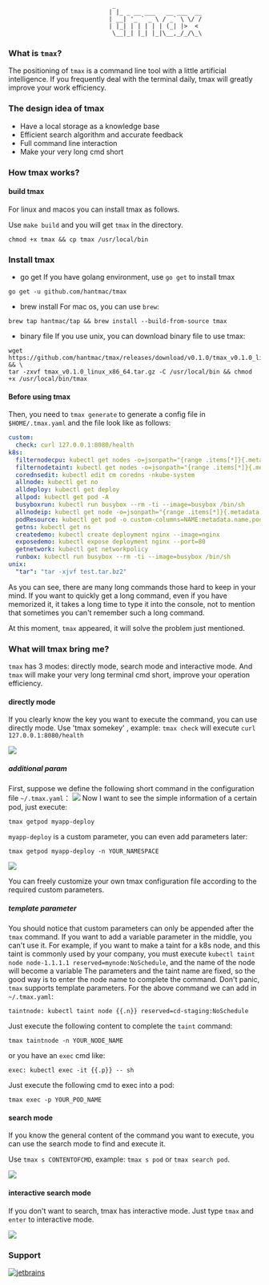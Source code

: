                                  _
                                | |_ _ __ ___   __ ___  __
                                | __| '_ ` _ \ / _` \ \/ /
                                | |_| | | | | | (_| |>  <
                                 \__|_| |_| |_|\__,_/_/\_\

### What is `tmax`?

The positioning of `tmax` is a command line tool with a little artificial intelligence. 
If you frequently deal with the terminal daily, tmax will greatly improve your work efficiency.

### The design idea of tmax

- Have a local storage as a knowledge base
- Efficient search algorithm and accurate feedback
- Full command line interaction
- Make your very long cmd short

### How tmax works?

#### build tmax

For linux and macos you can install tmax as follows.

Use `make build` and you will get `tmax` in the directory.

``
chmod +x tmax && cp tmax /usr/local/bin
``

### Install tmax

- go get
If you have golang environment, use `go get` to install tmax
```shell script
go get -u github.com/hantmac/tmax
```
- brew install
For mac os, you can use `brew`:
```shell script
brew tap hantmac/tap && brew install --build-from-source tmax
```
- binary file
If you use unix, you can download binary file to use tmax:
```shell script
wget https://github.com/hantmac/tmax/releases/download/v0.1.0/tmax_v0.1.0_linux_x86_64.tar.gz && \
tar -zxvf tmax_v0.1.0_linux_x86_64.tar.gz -C /usr/local/bin && chmod +x /usr/local/bin/tmax
```

#### Before using tmax

Then, you need to `tmax generate` to generate a config file in `$HOME/.tmax.yaml` and the file look like as follows:

```yaml
custom:
  check: curl 127.0.0.1:8080/health
k8s:
  filternodecpu: kubectl get nodes -o=jsonpath="{range .items[*]}{.metadata.name}{'\t'}{.status.capacity.cpu}{'\t'}{.status.capacity.memory}{'\n'}{end}"
  filternodetaint: kubectl get nodes -o=jsonpath="{range .items[*]}{.metadata.name}{'\t'}{.spec.taints[*].key}{'\n'}{end}"
  corednsedit: kubectl edit cm coredns -nkube-system
  allnode: kubectl get no
  alldeploy: kubectl get deploy
  allpod: kubectl get pod -A
  busyboxrun: kubectl run busybox --rm -ti --image=busybox /bin/sh
  allnodeip: kubectl get node -o=jsonpath="{range .items[*]}{.metadata.name}{'\t'}{.status.addresses[0].address}{'\n'}{end}"
  podResource: kubectl get pod -o custom-columns=NAME:metadata.name,podIP:status.podIP,hostIp:spec.containers[0].resources
  getns: kubectl get ns
  createdemo: kubectl create deployment nginx --image=nginx
  exposedemo: kubectl expose deployment nginx --port=80
  getnetwork: kubectl get networkpolicy
  runbox: kubectl run busybox --rm -ti --image=busybox /bin/sh
unix:
  "tar": "tar -xjvf test.tar.bz2"
```

As you can see, there are many long commands those hard to keep in your mind. 
If you want to quickly get a long command, even if you have memorized it, it takes a long time to type it into the console, 
not to mention that sometimes you can't remember such a long command.

At this moment, `tmax` appeared, it will solve the problem just mentioned.


### What will tmax bring me?

`tmax` has 3 modes: directly mode, search mode and interactive mode. And `tmax` will make your very long terminal cmd short, improve your operation efficiency.

#### directly mode
If you clearly know the key you want to execute the command, you can use directly mode.
Use 'tmax somekey' , example: `tmax check` will execute `curl 127.0.0.1:8080/health`

![](https://media.giphy.com/media/RDo2WcJkTC0FKRN90B/giphy.gif)

##### additional param

First, suppose we define the following short command in the configuration file `~/.tmax.yaml`：
![](https://tva1.sinaimg.cn/large/008eGmZEgy1gn4uql913pj30sc04kwff.jpg)
Now I want to see the simple information of a certain pod, just execute:

```shell script
tmax getpod myapp-deploy
```

`myapp-deploy` is a custom parameter, you can even add parameters later:

```shell script
tmax getpod myapp-deploy -n YOUR_NAMESPACE
```

![](https://tva1.sinaimg.cn/large/008eGmZEgy1gn4uw5t44dj32hc070aci.jpg)

You can freely customize your own tmax configuration file according to the required custom parameters.

##### template parameter

You should notice that custom parameters can only be appended after the `tmax` command. 
If you want to add a variable parameter in the middle, you can't use it. 
For example, if you want to make a taint for a k8s node, and this taint is commonly used by your company,
 you must execute `kubectl taint node node-1.1.1.1 reserved=mynode:NoSchedule`, 
 and the name of the node will become a variable The parameters and the taint name are fixed, so the good way is to enter the node name to complete the command. 
 Don't panic, `tmax` supports template parameters. For the above command we can add in `~/.tmax.yaml`:
 ```shell script
taintnode: kubectl taint node {{.n}} reserved=cd-staging:NoSchedule
```

Just execute the following content to complete the `taint` command:

```shell script
tmax taintnode -n YOUR_NODE_NAME
```

or you have an `exec` cmd like:

 ```shell script
exec: kubectl exec -it {{.p}} -- sh
```

Just execute the following cmd to exec into a pod:

```shell script
tmax exec -p YOUR_POD_NAME
```

#### search mode

If you know the general content of the command you want to execute, 
you can use the search mode to find and execute it.

Use `tmax s CONTENTOFCMD`, example: `tmax s pod` or `tmax search pod`.

![](https://media.giphy.com/media/35GSDu1daAo1Tnox6w/giphy.gif)

#### interactive search mode
If you don't want to search, tmax has interactive mode.
Just type `tmax` and `enter` to interactive mode.

![](https://media.giphy.com/media/LKvKeVYj3FinUeiwlu/giphy.gif)

### Support

[![jetbrains](https://s1.ax1x.com/2020/03/26/G9uQoR.png)]( https://www.jetbrains.com/?from=tmax)
